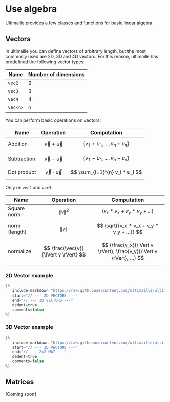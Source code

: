 # Use algebra

Ultimaille provides a few classes and functions for basic linear algebra.

## Vectors

In ultimaille you can define vectors of arbitrary length, but the most commonly used are 2D, 3D and 4D vectors. For this reason, ultimaille has predefined the following vector types: 

| Name | Number of dimensions |
| --- | --- |
| `vec2` | 2 |
| `vec3` | 3 |
| `vec4` | 4 |
| `vec<n>` | n |

You can perform basic operations on vectors:

| Name | Operation | Computation |
| --- | --- | --- |
| Addition | $$\vec{v} + \vec{u} $$ | $$ (v_1 + u_1, ..., v_n + u_n) $$ |
| Subtraction | $$\vec{v} - \vec{u} $$ | $$ (v_1 - u_1, ..., v_n - u_n) $$ |
| Dot product | $$\vec{v} \cdot \vec{u} $$ | $$ \sum_{i=1}^{n}  v_i * u_i $$ |

Only on `vec2` and `vec3`:

| Name | Operation | Computation |
| --- | --- | --- |
| Square norm | $$ \lVert v \rVert^2 $$ | $$ (v_x * v_x + v_y * v_y + ...) $$ |
| norm (length) | $$ \lVert v \rVert $$ | $$ \sqrt{(v_x * v_x + v_y * v_y + ...)} $$ |
| normalize | $$ \frac{\vec{v}}{\lVert v \rVert} $$ | $$ (\frac{v_x}{\lVert v \rVert}, \frac{v_y}{\lVert v \rVert}, ...) $$ |

### 2D Vector example

```cpp
{%
   include-markdown "https://raw.githubusercontent.com/ultimaille/ultimaille-examples/master/examples/algebra.cpp"
   start="// --- 2D VECTORS ---"
   end="// --- 3D VECTORS ---"
   dedent=true
   comments=false
%}
```

### 3D Vector example

```cpp
{%
   include-markdown "https://raw.githubusercontent.com/ultimaille/ultimaille-examples/master/examples/algebra.cpp"
   start="// --- 3D VECTORS ---"
   end="// --- 2x2 MAT ---"
   dedent=true
   comments=false
%}
```

## Matrices

[Coming soon]